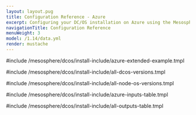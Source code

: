 ```yaml
---
layout: layout.pug
title: Configuration Reference - Azure
excerpt: Configuring your DC/OS installation on Azure using the Mesosphere Universal Installer
navigationTitle: Configuration Reference
menuWeight: 3
model: /1.14/data.yml
render: mustache
---
```


#include /mesosphere/dcos/install-include/azure-extended-example.tmpl

#include /mesosphere/dcos/install-include/all-dcos-versions.tmpl

#include /mesosphere/dcos/install-include/all-node-os-versions.tmpl

#include /mesosphere/dcos/install-include/azure-inputs-table.tmpl

#include /mesosphere/dcos/install-include/all-outputs-table.tmpl
